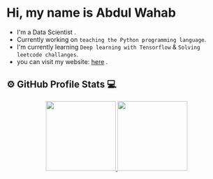 # Hi, my name is Abdul Wahab
- I'm a Data Scientist .
- Currently working on `teaching the Python programming language`.  
- I'm currently learning `Deep learning with Tensorflow` & `Solving leetcode challanges`.  
- you can visit my website: [here](https://wahabh7ck4r.github.io/portfolio/) .

## ⚙️ GitHub Profile Stats 💻
<p align="center">
<a href="https://github.com/wahabh7ck4r">
  <img height="160em" src="https://github-readme-stats-eight-theta.vercel.app/api?username=wahabh7ck4r&show_icons=true&theme=algolia&include_all_commits=true&count_private=true"/>
  <img height="160em" src="https://github-readme-stats-eight-theta.vercel.app/api/top-langs/?username=wahabh7ck4r&layout=compact&langs_count=8&theme=algolia"/>
</a>
</p>
</br></br>




